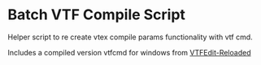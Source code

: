# Batch VTF Compile Script

Helper script to re create vtex compile params functionality with vtf cmd.

Includes a compiled version vtfcmd for windows from [VTFEdit-Reloaded][def]

[def]: https://github.com/Sky-rym/VTFEdit-Reloaded